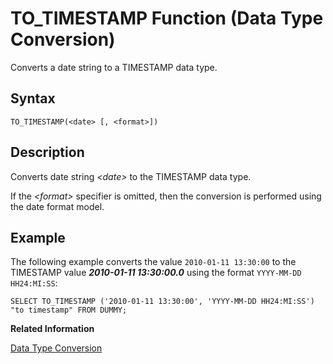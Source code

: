 <!-- loio20f1a5b075191014b773acf0dc277cae -->

# TO\_TIMESTAMP Function \(Data Type Conversion\)

Converts a date string to a TIMESTAMP data type.



<a name="loio20f1a5b075191014b773acf0dc277cae__sql_function_to_timestamp_1sql_function_to_timestamp_syntax"/>

## Syntax

```
TO_TIMESTAMP(<date> [, <format>])
```



<a name="loio20f1a5b075191014b773acf0dc277cae__sql_function_to_timestamp_1sql_function_to_timestamp_description"/>

## Description

Converts date string *<date\>* to the TIMESTAMP data type.

If the *<format\>* specifier is omitted, then the conversion is performed using the date format model.



<a name="loio20f1a5b075191014b773acf0dc277cae__sql_function_to_timestamp_1sql_function_to_timestamp_examples"/>

## Example

The following example converts the value `2010-01-11 13:30:00` to the TIMESTAMP value ***2010-01-11 13:30:00.0*** using the format `YYYY-MM-DD HH24:MI:SS`:

```
SELECT TO_TIMESTAMP ('2010-01-11 13:30:00', 'YYYY-MM-DD HH24:MI:SS') "to timestamp" FROM DUMMY;
```

**Related Information**  


[Data Type Conversion](../data-type-conversion-46ff965.md "Both implicit and explicit data type conversions are allowed in the SAP HANA database.")

